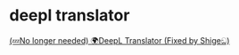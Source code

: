 # deepl translator

[ (💤No longer needed) 🌍DeepL Translator (Fixed by Shigeඞ)](https://ankiweb.net/shared/info/831426468)